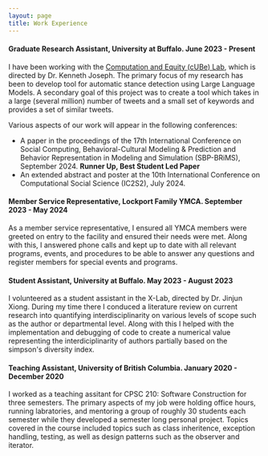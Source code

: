 ```yaml
---
layout: page
title: Work Experience
---
```


<!-- #### Data and Analytics Intern, s-cubed: Strategic Sustanability Solutions. September 2024 - Present

I am directly with the founders of [s-cubed](https://www.scubed-sustainability.com/) to streamline and automate their data analysis pipeline. 

This involves using tools such as python, pandas, and matplotlib, and also involves having strong commmunication skills, not only about the conclusuions drawn from the data but the process I took to get there. -->

#### Graduate Research Assistant, University at Buffalo. June 2023 - Present

I have been working with the [Computation and Equity (cUBe) Lab](https://cse.buffalo.edu/cubelab/), which is directed by Dr. Kenneth Joseph. The primary focus of my research has been to develop tool for automatic stance detection using Large Language Models. A secondary goal of this project was to create a tool which takes in a large (several million) number of tweets and a small set of keywords and provides a set of similar tweets.

Various aspects of our work will appear in the following conferences:

* A paper in the proceedings of the 17th International Conference on Social Computing, Behavioral-Cultural Modeling & Prediction and Behavior Representation in Modeling and Simulation (SBP-BRiMS), September 2024. **Runner Up, Best Student Led Paper**
* An extended abstract and poster at the 10th International Conference on Computational Social Science (IC2S2), July 2024.

#### Member Service Representative, Lockport Family YMCA. September 2023 - May 2024

As a member service representative, I ensured all YMCA members were greeted on entry to the facility and ensured their needs were met. Along with this, I answered phone calls and kept up to date with all relevant programs, events, and procedures to be able to answer any questions and register members for special events and programs.

#### Student Assistant, University at Buffalo. May 2023 - August 2023

I volunteered as a student assistant in the X-Lab, directed by Dr. Jinjun Xiong. During my time there I conduced a literature review on current research into quantifying interdisciplinarity on various levels of scope such as the author or departmental level. Along with this I helped with the implementation and debugging of code to create a numerical value representing the interdiciplinarity of authors partially based on the simpson's diversity index.

#### Teaching Assistant, University of British Columbia. January 2020 - December 2020

I worked as a teaching assitant for CPSC 210: Software Construction for three semesters. The primary aspects of my job were holding office hours, running labratories, and mentoring a group of roughly 30 students each semester while they developed a semester long personal project. Topics covered in the course included topics such as class inheritence, exception handling, testing, as well as design patterns such as the observer and iterator.
